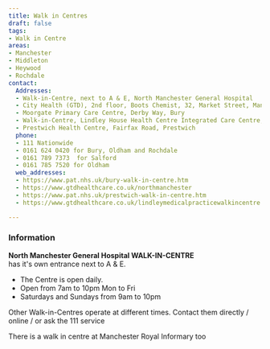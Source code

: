 ```yaml
---
title: Walk in Centres
draft: false
tags:
- Walk in Centre
areas:
- Manchester
- Middleton
- Heywood
- Rochdale
contact:
  Addresses:
  - Walk-in-Centre, next to A & E, North Manchester General Hospital
  - City Health (GTD), 2nd floor, Boots Chemist, 32, Market Street, Manchester.
  - Moorgate Primary Care Centre, Derby Way, Bury
  - Walk-in-Centre, Lindley House Health Centre Integrated Care Centre, New Radlciffe Street, Oldham, OL1 1NL   
  - Prestwich Health Centre, Fairfax Road, Prestwich
  phone:
  - 111 Nationwide
  - 0161 624 0420 for Bury, Oldham and Rochdale
  - 0161 789 7373  for Salford
  - 0161 785 7520 for Oldham
  web_addresses:
  - https://www.pat.nhs.uk/bury-walk-in-centre.htm
  - https://www.gtdhealthcare.co.uk/northmanchester
  - https://www.pat.nhs.uk/prestwich-walk-in-centre.htm
  - https://www.gtdhealthcare.co.uk/lindleymedicalpracticewalkincentre

---
```

### Information
**North Manchester General Hospital  WALK-IN-CENTRE**  
has it's own entrance next to A & E.   
* The Centre is open daily.   
* Open from 7am to 10pm  Mon to Fri     
* Saturdays and Sundays from 9am to 10pm   

Other Walk-in-Centres operate at different times. Contact them directly / online / or ask the 111 service

There is a walk in centre at Manchester Royal Informary too